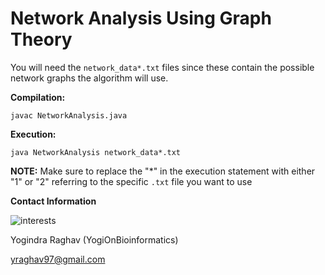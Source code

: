 # Network Analysis Using Graph Theory   

You will need the `network_data*.txt` files since these contain the possible network graphs the algorithm will use. 

**Compilation:** 

    javac NetworkAnalysis.java 


**Execution:**

    java NetworkAnalysis network_data*.txt


**NOTE:** Make sure to replace the "*" in the execution statement with either "1" or "2" referring to the specific `.txt` file you want to use


**Contact Information** 

![interests](https://avatars1.githubusercontent.com/u/38919947?s=400&u=49ab1365a14fac78a91e425efd583f7a2bcb3e25&v=4)

Yogindra Raghav (YogiOnBioinformatics) 

yraghav97@gmail.com